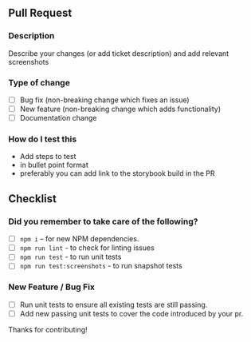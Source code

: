 ## Pull Request

### Description

Describe your changes (or add ticket description) and add relevant screenshots

### Type of change

- [ ] Bug fix (non-breaking change which fixes an issue)
- [ ] New feature (non-breaking change which adds functionality)
- [ ] Documentation change

### How do I test this

- Add steps to test
- in bullet point format
- preferably you can add link to the storybook build in the PR

## Checklist

### Did you remember to take care of the following?

- [ ] `npm i` – for new NPM dependencies.
- [ ] `npm run lint` - to check for linting issues
- [ ] `npm run test` - to run unit tests
- [ ] `npm run test:screenshots` - to run snapshot tests

### New Feature / Bug Fix

- [ ] Run unit tests to ensure all existing tests are still passing.
- [ ] Add new passing unit tests to cover the code introduced by your pr.

Thanks for contributing!
